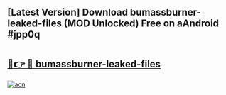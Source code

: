 ## [Latest Version] Download bumassburner-leaked-files (MOD Unlocked) Free on aAndroid #jpp0q

# <h2><a href="https://bedroomkl.my?title=bumassburner-leaked-files&ref=20M">🔗👉 🔴 bumassburner-leaked-files</a></h2>

[![acn](https://github.com/user-attachments/assets/0f9c940e-d8b0-45ae-aac7-cd30a18b3e1c)](https://bedroomkl.my?title=bumassburner-leaked-files&ref=20M)

